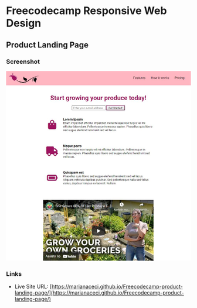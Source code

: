 # Freecodecamp Responsive Web Design

## Product Landing Page

### Screenshot

![](./screenshot.jpg)

### Links

- Live Site URL: [https://marianaceci.github.io/Freecodecamp-product-landing-page/](https://marianaceci.github.io/Freecodecamp-product-landing-page/)
